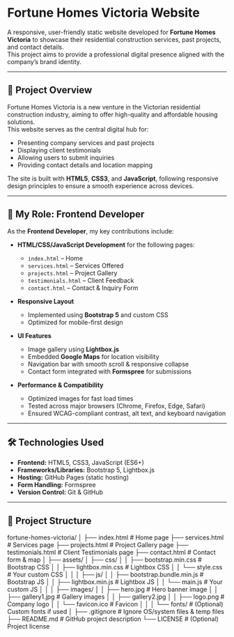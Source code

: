 # Fortune Homes Victoria Website

A responsive, user-friendly static website developed for **Fortune Homes Victoria** to showcase their residential construction services, past projects, and contact details.  
This project aims to provide a professional digital presence aligned with the company’s brand identity.

---

## 📌 Project Overview

Fortune Homes Victoria is a new venture in the Victorian residential construction industry, aiming to offer high-quality and affordable housing solutions.  
This website serves as the central digital hub for:
- Presenting company services and past projects
- Displaying client testimonials
- Allowing users to submit inquiries
- Providing contact details and location mapping

The site is built with **HTML5**, **CSS3**, and **JavaScript**, following responsive design principles to ensure a smooth experience across devices.

---

## 🎯 My Role: Frontend Developer

As the **Frontend Developer**, my key contributions include:

- **HTML/CSS/JavaScript Development** for the following pages:
  - `index.html` – Home  
  - `services.html` – Services Offered  
  - `projects.html` – Project Gallery  
  - `testimonials.html` – Client Feedback  
  - `contact.html` – Contact & Inquiry Form  

- **Responsive Layout**
  - Implemented using **Bootstrap 5** and custom CSS
  - Optimized for mobile-first design

- **UI Features**
  - Image gallery using **Lightbox.js**
  - Embedded **Google Maps** for location visibility
  - Navigation bar with smooth scroll & responsive collapse
  - Contact form integrated with **Formspree** for submissions

- **Performance & Compatibility**
  - Optimized images for fast load times
  - Tested across major browsers (Chrome, Firefox, Edge, Safari)
  - Ensured WCAG-compliant contrast, alt text, and keyboard navigation

---

## 🛠️ Technologies Used

- **Frontend:** HTML5, CSS3, JavaScript (ES6+)
- **Frameworks/Libraries:** Bootstrap 5, Lightbox.js
- **Hosting:** GitHub Pages (static hosting)
- **Form Handling:** Formspree
- **Version Control:** Git & GitHub

---

## 📂 Project Structure

fortune-homes-victoria/
│
├── index.html                # Home page
├── services.html              # Services page
├── projects.html              # Project Gallery page
├── testimonials.html          # Client Testimonials page
├── contact.html               # Contact form & map
│
├── assets/
│   ├── css/
│   │   ├── bootstrap.min.css  # Bootstrap CSS
│   │   ├── lightbox.min.css   # Lightbox CSS
│   │   └── style.css          # Your custom CSS
│   │
│   ├── js/
│   │   ├── bootstrap.bundle.min.js # Bootstrap JS
│   │   ├── lightbox.min.js         # Lightbox JS
│   │   └── main.js                 # Your custom JS
│   │
│   ├── images/
│   │   ├── hero.jpg           # Hero banner image
│   │   ├── gallery1.jpg       # Gallery images
│   │   ├── gallery2.jpg
│   │   ├── logo.png           # Company logo
│   │   └── favicon.ico        # Favicon
│   │
│   └── fonts/                 # (Optional) Custom fonts if used
│
├── .gitignore                 # Ignore OS/system files & temp files
├── README.md                  # GitHub project description
└── LICENSE                    # (Optional) Project license


